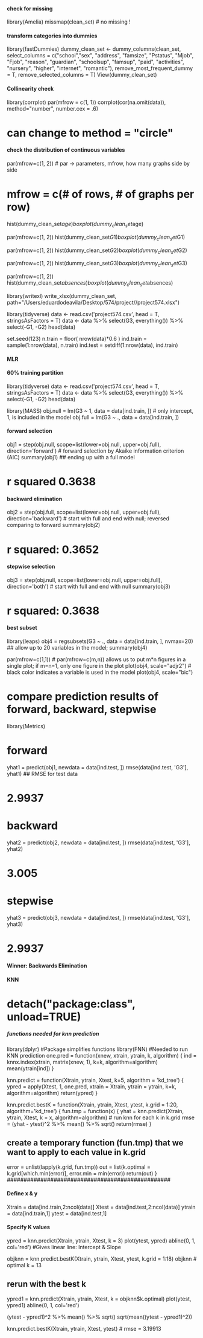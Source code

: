 #### check for missing ####
library(Amelia)
missmap(clean_set) # no missing !

#### transform categories into dummies ####
library(fastDummies)
dummy_clean_set <- dummy_columns(clean_set, select_columns = c("school","sex", "address", "famsize", 
  "Pstatus", "Mjob", "Fjob", "reason", "guardian", "schoolsup",
  "famsup", "paid", "activities", "nursery", "higher", "internet", "romantic"),
  remove_most_frequent_dummy = T,
  remove_selected_columns = T)
View(dummy_clean_set)

#### Collinearity check ####
library(corrplot)
par(mfrow = c(1, 1))
corrplot(cor(na.omit(data)), method="number", number.cex = .6)
# can change to method = "circle"

#### check the distribution of continuous variables ####
par(mfrow=c(1, 2)) # par -> parameters, mfrow, how many graphs side by side
# mfrow = c(# of rows, # of graphs per row)
hist(dummy_clean_set$age)
boxplot(dummy_clean_set$age) 

par(mfrow=c(1, 2)) 
hist(dummy_clean_set$G1) 
boxplot(dummy_clean_set$G1) 

par(mfrow=c(1, 2)) 
hist(dummy_clean_set$G2) 
boxplot(dummy_clean_set$G2) 

par(mfrow=c(1, 2)) 
hist(dummy_clean_set$G3) 
boxplot(dummy_clean_set$G3) 

par(mfrow=c(1, 2)) 
hist(dummy_clean_set$absences) 
boxplot(dummy_clean_set$absences) 

library(writexl)
write_xlsx(dummy_clean_set, 
           path="/Users/eduardodeavila/Desktop/574/project//project574.xlsx")

library(tidyverse)
data <- read.csv('project574.csv', head = T, stringsAsFactors = T)
data <- data %>% 
  select(G3, everything()) %>%
  select(-G1, -G2)
head(data)

set.seed(123)
n.train = floor( nrow(data)*0.6 )
ind.train = sample(1:nrow(data), n.train)
ind.test = setdiff(1:nrow(data), ind.train)


#### MLR ####
#### 60% training partition ####
library(tidyverse)
data <- read.csv('project574.csv', head = T, stringsAsFactors = T)
data <- data %>% 
  select(G3, everything()) %>%
  select(-G1, -G2)
head(data)


library(MASS)
obj.null = lm(G3 ~ 1, data = data[ind.train, ]) # only intercept, 1, is included in the model
obj.full = lm(G3 ~ ., data = data[ind.train, ])

#### forward selection ####
obj1 = step(obj.null, scope=list(lower=obj.null, upper=obj.full), direction='forward') # forward selection by Akaike information criterion (AIC)
summary(obj1) ## ending up with a full model
# r squared 0.3638

#### backward elimination ####
obj2 = step(obj.full, scope=list(lower=obj.null, upper=obj.full), direction='backward') # start with full and end with null; reversed comparing to forward
summary(obj2)
# r squared: 0.3652

#### stepwise selection ####
obj3 = step(obj.null, scope=list(lower=obj.null, upper=obj.full), direction='both') # start with full and end with null
summary(obj3)
# r squared: 0.3638

#### best subset #### 
library(leaps)
obj4 = regsubsets(G3 ~ ., data = data[ind.train, ], nvmax=20) ## allow up to 20 variables in the model;
summary(obj4)

par(mfrow=c(1,1)) # par(mfrow=c(m,n)) allows us to put m*n figures in a single plot; if m=n=1, only one figure in the plot
plot(obj4, scale="adjr2") # black color indicates a variable is used in the model
plot(obj4, scale="bic")

# compare prediction results of forward, backward, stepwise
library(Metrics)

# forward
yhat1 = predict(obj1, newdata = data[ind.test, ])
rmse(data[ind.test, 'G3'], yhat1) ## RMSE for test data
# 2.9937

# backward
yhat2 = predict(obj2, newdata = data[ind.test, ])
rmse(data[ind.test, 'G3'], yhat2)
# 3.005

# stepwise
yhat3 = predict(obj3, newdata = data[ind.test, ])
rmse(data[ind.test, 'G3'], yhat3)
# 2.9937

#### Winner: Backwards Elimination ####

#### KNN ####
# detach("package:class", unload=TRUE)
##### functions needed for knn prediction #######
library(dplyr) #Package simplifies functions
library(FNN) #Needed to run KNN prediction
one.pred = function(xnew, xtrain, ytrain, k, algorithm) {
  ind = knnx.index(xtrain, matrix(xnew, 1), k=k, algorithm=algorithm)
  mean(ytrain[ind])
}

knn.predict = function(Xtrain, ytrain, Xtest, k=5, algorithm = 'kd_tree') {
  ypred = apply(Xtest, 1, one.pred, xtrain = Xtrain, ytrain = ytrain, k=k, algorithm=algorithm)
  return(ypred)
}

knn.predict.bestK = function(Xtrain, ytrain, Xtest, ytest, k.grid = 1:20, algorithm='kd_tree') {
  fun.tmp = function(x) {
    yhat = knn.predict(Xtrain, ytrain, Xtest, k = x, algorithm=algorithm) # run knn for each k in k.grid
    rmse = (yhat - ytest)^2 %>% mean() %>% sqrt()
    return(rmse)
  }
  ## create a temporary function (fun.tmp) that we want to apply to each value in k.grid
  error = unlist(lapply(k.grid, fun.tmp))
  out = list(k.optimal = k.grid[which.min(error)], error.min = min(error))
  return(out)
}
#################################################

#### Define x & y ####
Xtrain = data[ind.train,2:ncol(data)]
Xtest = data[ind.test,2:ncol(data)]
ytrain = data[ind.train,1]
ytest = data[ind.test,1]

#### Specify K values ####
ypred = knn.predict(Xtrain, ytrain, Xtest, k = 3)
plot(ytest, ypred)
abline(0, 1, col='red') #Gives linear line: Intercept & Slope

objknn = knn.predict.bestK(Xtrain, ytrain, Xtest, ytest, k.grid = 1:18) 
objknn # optimal k = 13

## rerun with the best k
ypred1 = knn.predict(Xtrain, ytrain, Xtest, k = objknn$k.optimal)
plot(ytest, ypred1)
abline(0, 1, col='red')

(ytest - ypred1)^2 %>% mean() %>% sqrt()
sqrt(mean((ytest - ypred1)^2))

knn.predict.bestK(Xtrain, ytrain, Xtest, ytest) # rmse = 3.19913
